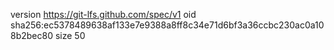 version https://git-lfs.github.com/spec/v1
oid sha256:ec5378489638af133e7e9388a8ff8c34e71d6bf3a36ccbc230ac0a108b2bec80
size 50

